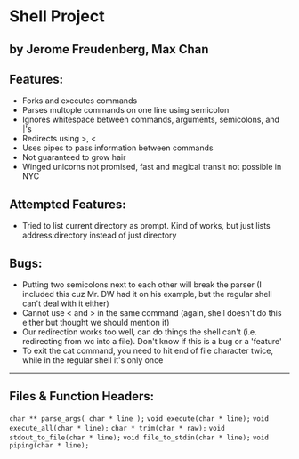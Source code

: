 # Shell Project
## by Jerome Freudenberg, Max Chan

## Features:

* Forks and executes commands
* Parses multople commands on one line using semicolon
* Ignores whitespace between commands, arguments, semicolons, and |'s
* Redirects using >, <
* Uses pipes to pass information between commands
* Not guaranteed to grow hair
* Winged unicorns not promised, fast and magical transit not possible in NYC

## Attempted Features:

* Tried to list current directory as prompt.  Kind of works, but just lists address:directory instead of just directory

## Bugs:

* Putting two semicolons next to each other will break the parser (I included this cuz Mr. DW had it on his example, but the regular shell can't deal with it either)
* Cannot use < and > in the same command (again, shell doesn't do this either but thought we should mention it)
* Our redirection works too well, can do things the shell can't (i.e. redirecting from wc into a file).  Don't know if this is a bug or a 'feature'
* To exit the cat command, you need to hit end of file character twice, while in the regular shell it's only once

***

## Files & Function Headers:

`char ** parse_args( char * line );`
`void execute(char * line);`
`void execute_all(char * line);`
`char * trim(char * raw);`
`void stdout_to_file(char * line);`
`void file_to_stdin(char * line);`
`void piping(char * line);`